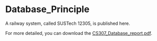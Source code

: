 # Database_Principle
A railway system, called SUSTech 12305, is published here.

For more detailed, you can download the [CS307_Database_report.pdf](https://github.com/ERICXUCHI/Database_Principle/blob/master/CS307_Project_2/CS307_Database_report.pdf).
